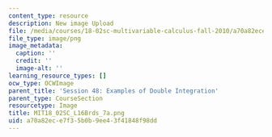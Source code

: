 ```yaml
---
content_type: resource
description: New image Upload
file: /media/courses/18-02sc-multivariable-calculus-fall-2010/a70a82ece7f35b0b9ee43f41848f98dd_MIT18_02SC_L16Brds_7a.png
file_type: image/png
image_metadata:
  caption: ''
  credit: ''
  image-alt: ''
learning_resource_types: []
ocw_type: OCWImage
parent_title: 'Session 48: Examples of Double Integration'
parent_type: CourseSection
resourcetype: Image
title: MIT18_02SC_L16Brds_7a.png
uid: a70a82ec-e7f3-5b0b-9ee4-3f41848f98dd
---
```

